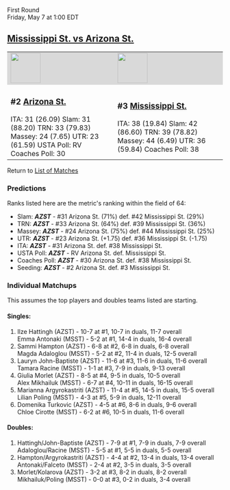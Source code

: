 First Round  
Friday, May 7 at 1:00 EDT
## [Mississippi St. vs Arizona St.](https://www.ncaa.com/game/5833677) 

<table>  
<tr style="background-color: #d9d9d9 !important"><td><a href="../"><img src="https://www.ncaa.com/sites/default/files/images/logos/schools/a/arizona-st.70.png" width="70" height="70" /></a></td><td><a href="../"><img src="https://www.ncaa.com/sites/default/files/images/logos/schools/m/mississippi-st.70.png" width="70" height="70" /></a></td></tr>
<tr><td>  

<h3>#2 <a href="../">Arizona St.</a></h3>  
ITA: 31 (26.09)</li>  
Slam: 31 (88.20)</li>  
TRN: 33 (79.83)</li>  
Massey: 24 (7.65)</li>  
UTR: 23 (61.59)</li>  
USTA Poll: RV</li>  
Coaches Poll: 30</li>  

</td><td>  

<h3>#3 <a href="../">Mississippi St.</a></h3>  
ITA: 38 (19.84)</li>  
Slam: 42 (86.60)</li>  
TRN: 39 (78.82)</li>  
Massey: 44 (6.49)</li>  
UTR: 36 (59.84)</li>  
Coaches Poll: 38</li>  

</td></tr></table>  

Return to [List of Matches](../index.md)  

### Predictions  

Ranks listed here are the metric's ranking within the field of 64:  
- Slam: ***AZST*** - #31 Arizona St. (71%) def. #42 Mississippi St. (29%)  
- TRN: ***AZST*** - #33 Arizona St. (64%) def. #39 Mississippi St. (36%)  
- Massey: ***AZST*** - #24 Arizona St. (75%) def. #44 Mississippi St. (25%)  
- UTR: ***AZST*** - #23 Arizona St. (+1.75) def. #36 Mississippi St. (-1.75)  
- ITA: ***AZST*** - #31 Arizona St. def. #38 Mississippi St.  
- USTA Poll: ***AZST*** - RV Arizona St. def. Mississippi St.  
- Coaches Poll: ***AZST*** - #30 Arizona St. def. #38 Mississippi St.  
- Seeding: ***AZST*** - #2 Arizona St. def. #3 Mississippi St.  

### Individual Matchups  

This assumes the top players and doubles teams listed are starting.  

#### Singles:  
1. Ilze Hattingh (AZST) - 10-7 at #1, 10-7 in duals, 11-7 overall  
   Emma Antonaki (MSST) - 5-2 at #1, 14-4 in duals, 16-4 overall
2. Sammi Hampton (AZST) - 6-8 at #2, 6-8 in duals, 6-8 overall  
   Magda Adaloglou (MSST) - 5-2 at #2, 11-4 in duals, 12-5 overall
3. Lauryn John-Baptiste (AZST) - 11-6 at #3, 11-6 in duals, 11-6 overall  
   Tamara Racine (MSST) - 1-1 at #3, 7-9 in duals, 9-13 overall
4. Giulia Morlet (AZST) - 8-5 at #4, 9-5 in duals, 10-5 overall  
   Alex Mikhailuk (MSST) - 6-7 at #4, 10-11 in duals, 16-15 overall
5. Marianna Argyrokastriti (AZST) - 11-4 at #5, 14-5 in duals, 15-5 overall  
   Lilian Poling (MSST) - 4-3 at #5, 5-9 in duals, 12-11 overall
6. Domenika Turkovic (AZST) - 4-5 at #6, 8-6 in duals, 9-6 overall  
   Chloe Cirotte (MSST) - 6-2 at #6, 10-5 in duals, 11-6 overall

#### Doubles:  
1. Hattingh/John-Baptiste (AZST) - 7-9 at #1, 7-9 in duals, 7-9 overall  
   Adaloglou/Racine (MSST) - 5-5 at #1, 5-5 in duals, 5-5 overall
2. Hampton/Argyrokastriti (AZST) - 4-4 at #2, 13-4 in duals, 13-4 overall  
   Antonaki/Falceto (MSST) - 2-4 at #2, 3-5 in duals, 3-5 overall
3. Morlet/Kolarova (AZST) - 3-2 at #3, 8-2 in duals, 8-2 overall  
   Mikhailuk/Poling (MSST) - 0-0 at #3, 0-2 in duals, 3-4 overall